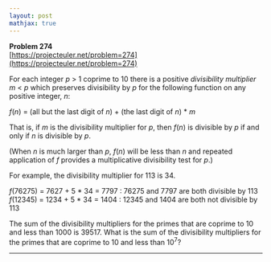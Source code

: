 ```yaml
---
layout: post
mathjax: true
---
```

**Problem 274**  
[https://projecteuler.net/problem=274](https://projecteuler.net/problem=274)

<p>For each integer <var>p</var> &gt; 1 coprime to 10 there is a positive <em>divisibility multiplier</em> <var>m</var> &lt; <var>p</var> which preserves divisibility by <var>p</var> for the following function on any positive integer, <var>n</var>:</p>

<p><var>f</var>(<var>n</var>) = (all but the last digit of <var>n</var>) + (the last digit of <var>n</var>) * <var>m</var></p>

<p>That is, if <var>m</var> is the divisibility multiplier for <var>p</var>, then <var>f</var>(<var>n</var>) is divisible by <var>p</var> if and only if <var>n</var> is divisible by <var>p</var>.</p>

<p>(When <var>n</var> is much larger than <var>p</var>, <var>f</var>(<var>n</var>) will be less than <var>n</var> and repeated application of <var>f</var> provides a multiplicative divisibility test for <var>p</var>.)</p>

<p>For example, the divisibility multiplier for 113 is 34.</p>

<p><var>f</var>(76275) = 7627 + 5 * 34 = 7797 : 76275 and 7797 are both divisible by 113<br /><var>f</var>(12345) = 1234 + 5 * 34 = 1404 : 12345 and 1404 are both not divisible by 113</p>

<p>The sum of the divisibility multipliers for the primes that are coprime to 10 and less than 1000 is 39517. What is the sum of the divisibility multipliers for the primes that are coprime to 10 and less than 10<sup>7</sup>?</p>

---
